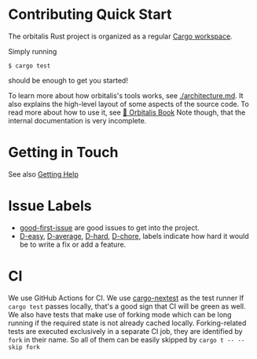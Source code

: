 # Contributing Quick Start

The orbitalis Rust project is organized as a regular [Cargo workspace][cargo-workspace].

Simply running

```
$ cargo test
```

should be enough to get you started!

To learn more about how orbitalis's tools works, see [./architecture.md](./architecture.md).
It also explains the high-level layout of some aspects of the source code.
To read more about how to use it, see [📖 Orbitalis Book][orbitalis-book]
Note though, that the internal documentation is very incomplete.

# Getting in Touch

See also [Getting Help](../../README.md#getting-help)

# Issue Labels

-   [good-first-issue](https://github.com/orbitalis-rs/orbitalis/labels/good%20first%20issue)
    are good issues to get into the project.
-   [D-easy](https://github.com/orbitalis-rs/orbitalis/issues?q=is%3Aopen+is%3Aissue+label%3AD-easy),
    [D-average](https://github.com/orbitalis-rs/orbitalis/issues?q=is%3Aopen+is%3Aissue+label%3AD-medium),
    [D-hard](https://github.com/orbitalis-rs/orbitalis/issues?q=is%3Aopen+is%3Aissue+label%3AD-hard),
    [D-chore](https://github.com/orbitalis-rs/orbitalis/issues?q=is%3Aopen+is%3Aissue+label%3AD-chore),
    labels indicate how hard it would be to write a fix or add a feature.

# CI

We use GitHub Actions for CI.
We use [cargo-nextest][nextest] as the test runner
If `cargo test` passes locally, that's a good sign that CI will be green as well.
We also have tests that make use of forking mode which can be long running if the required state is not already cached locally.
Forking-related tests are executed exclusively in a separate CI job, they are identified by `fork` in their name.
So all of them can be easily skipped by `cargo t -- --skip fork`

[orbitalis-book]: https://book.getorbitalis.sh
[cargo-workspace]: https://doc.rust-lang.org/book/ch14-03-cargo-workspaces.html
[nextest]: https://nexte.st/
